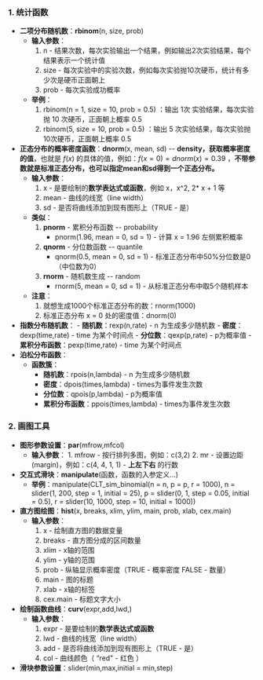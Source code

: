 
### 1. 统计函数

- **二项分布随机数**：**rbinom**(n, size, prob)
	- **输入参数**：
		1. n - 结果次数，每次实验输出一个结果，例如输出2次实验结果，每个结果表示一个统计值
		2. size - 每次实验中的实验次数，例如每次实验抛10次硬币，统计有多少次是硬币正面朝上
		3. prob - 每次实验成功概率
	- **举例**：
		1. rbinom(n = 1, size = 10, prob = 0.5) ：输出 1次 实验结果，每次实验抛 10 次硬币，正面朝上概率 0.5
		2. rbinom(5, size = 10, prob = 0.5) ：输出 5 次实验结果，每次实验抛10次硬币，正面朝上概率 0.5
- **正态分布的概率密度函数**：**dnorm**(x, mean, sd)    -- **density，获取概率密度的值**，也就是 $f(x)$ 的具体的值，例如：$f(x = 0) = dnorm(x) = 0.39$ ，**不带参数就是标准正态分布，也可以指定mean和sd得到一个正态分布。**
	- **输入参数**：
		1. x - 是要绘制的**数学表达式或函数**，例如 x，x^2, 2* x + 1 等
		2. mean - 曲线的线宽（line width）
		3. sd - 是否将曲线添加到现有图形上（TRUE - 是）
	- **类似**：
		1. **pnorm** - 累积分布函数  -- probability
			- pnorm(1.96, mean = 0, sd = 1) - 计算 x = 1.96 左侧累积概率
		2. **qnorm** - 分位数函数 -- quantile
			- qnorm(0.5, mean = 0, sd = 1) - 标准正态分布中50%分位数是0（中位数为0）
		3. **rnorm** - 随机数生成 -- random
			- rnorm(5, mean = 0, sd = 1) - 从标准正态分布中取5个随机样本
	- **注意**：
		1. 就想生成1000个标准正态分布的数：rnorm(1000)
		2. 标准正态分布 x = 0 处的密度值：dnorm(0)
- **指数分布随机数**：
		- **随机数**：rexp(n,rate) - n 为生成多少随机数
		- **密度**：dexp(time,rate) - time 为某个时间点
		- **分位数**：qexp(p,rate) - p为概率值
		- **累积分布函数**：pexp(time,rate) - time 为某个时间点
- **泊松分布函数**：
	- **函数簇**：
		- **随机数**：rpois(n,lambda) - n 为生成多少随机数
		- **密度**：dpois(times,lambda) - times为事件发生次数
		- **分位数**：qpois(p,lambda) - p为概率值
		- **累积分布函数**：ppois(times,lambda) - times为事件发生次数

### 2. 画图工具

- **图形参数设置**：**par**(mfrow,mfcol)
	- **输入参数**：
			1. mfrow - 按行排列多图，例如：c(3,2)
			2. mr - 设置边距(margin)，例如：c(4, 4, 1, 1) - **上左下右** 的行数
- **交互式滑块**：**manipulate**(函数，函数的入参定义...)
	- **举例**：manipulate(CLT_sim_binomial(n = n, p = p, r = 1000),
           n = slider(1, 200, step = 1, initial = 25),
           p = slider(0, 1, step = 0.05, initial = 0.5),
           r = slider(10, 1000, step = 10, initial = 1000))
- **直方图绘图**：**hist**(x, breaks, xlim, ylim, main, prob, xlab, cex.main)
	- **输入参数**：
		1. x - 绘制直方图的数据变量
		2. breaks - 直方图分成的区间数量
		3. xlim - x轴的范围
		4. ylim - y轴的范围
		5. prob - 纵轴显示概率密度（TRUE - 概率密度 FALSE - 数量）
		6. main - 图的标题
		7. xlab - x轴的标签
		8. cex.main - 标题文字大小
- **绘制函数曲线**：**curv**(expr,add,lwd,)
	- **输入参数**：
		1. expr - 是要绘制的**数学表达式或函数**
		2. lwd - 曲线的线宽（line width）
		3. add - 是否将曲线添加到现有图形上（TRUE - 是）
		4. col - 曲线颜色（ “red" - 红色 ）
- **滑块参数设置**：slider(min,max,initial = min,step)

